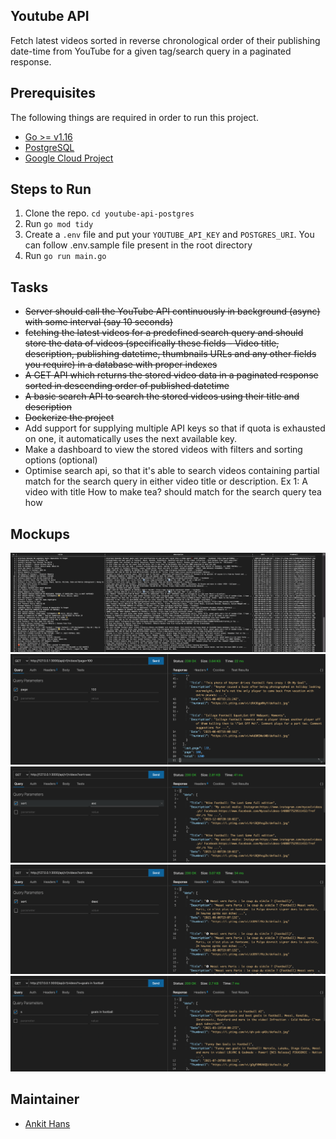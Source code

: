## Youtube API
Fetch latest videos sorted in reverse chronological order of their publishing date-time from YouTube for a given tag/search query in a paginated response.

## Prerequisites
The following things are required in order to run this project.

- [Go >= v1.16](https://golang.org/dl)
- [PostgreSQL](https://www.postgresql.org/)
- [Google Cloud Project](https://cloud.google.com/)

## Steps to Run

1. Clone the repo. `cd youtube-api-postgres`
2. Run `go mod tidy`
3. Create a `.env` file and put your `YOUTUBE_API_KEY` and `POSTGRES_URI`. You can follow .env.sample file present in the root directory
4. Run `go run main.go`


## Tasks
- ~~Server should call the YouTube API continuously in background (async) with some interval (say 10 seconds)~~
- ~~fetching the latest videos for a predefined search query and should store the data of videos (specifically these fields - Video title, description, publishing datetime, thumbnails URLs and any other fields you require) in a database with proper indexes~~
- ~~A GET API which returns the stored video data in a paginated response sorted in descending order of published datetime~~
- ~~A basic search API to search the stored videos using their title and description~~
- ~~Dockerize the project~~
- Add support for supplying multiple API keys so that if quota is exhausted on one, it automatically uses the next available key.
- Make a dashboard to view the stored videos with filters and sorting options (optional)
- Optimise search api, so that it's able to search videos containing partial match for the search query in either video title or description. Ex 1: A video with title How to make tea? should match for the search query tea how

## Mockups

![Database](mockups/db1.png)
![pagination](mockups/pagination.png)
![sorting-asc](mockups/sorting-asc.png)
![sorting-asc](mockups/sorting-desc.png)
![search](mockups/search.png)


## Maintainer
- [Ankit Hans](github.com/ankithans)